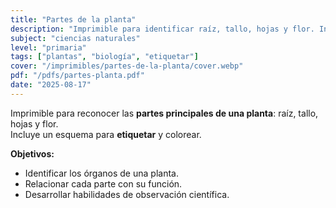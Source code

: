 ```yaml
---
title: "Partes de la planta"
description: "Imprimible para identificar raíz, tallo, hojas y flor. Incluye actividad de etiquetado."
subject: "ciencias naturales"
level: "primaria"
tags: ["plantas", "biología", "etiquetar"]
cover: "/imprimibles/partes-de-la-planta/cover.webp"
pdf: "/pdfs/partes-planta.pdf"
date: "2025-08-17"
---
```


Imprimible para reconocer las **partes principales de una planta**: raíz, tallo, hojas y flor.  
Incluye un esquema para **etiquetar** y colorear.

**Objetivos:**
- Identificar los órganos de una planta.  
- Relacionar cada parte con su función.  
- Desarrollar habilidades de observación científica.
